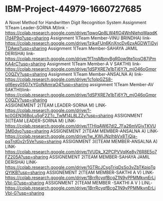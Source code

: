 # IBM-Project-44979-1660727685
A Novel Method for Handwritten Digit Recognition System
Assignment 1(Team Leader-SORNA M)link - https://colab.research.google.com/drive/1qwoQp8LW4fIO4WnNIehqWaqdKI7d4P9q?usp=sharing
Assignment 1(Team Member-VINU BRINDHA) link- https://colab.research.google.com/drive/1zjkaFUn6KnXncDv6zxAGDWTiDyjTDAwq?usp=sharing
Assignment 1(Team Member-SAHAYA JAMIL DERISHA) link- https://colab.research.google.com/drive/1fTnsMbnyBgR0ow9te1iosO87jPmKA4rC?usp=sharing
Assignment 1(Team Member-A V SAKTHI) link- https://colab.research.google.com/drive/1dSPXRE7e1bTi6Y7t_mjO46oGmprC0QZV?usp=sharing
Assignment 1(Team Member-ANSALNA A) link- https://colab.research.google.com/drive/1c1olpGZS8-qIl6esy05G7xYGoNAmraO4?usp=sharing
assignment 1(Team Member-AV SAKTHI)link- https://colab.research.google.com/drive/1dSPXRE7e1bTi6Y7t_mjO46oGmprC0QZV?usp=sharing  
ASSIGNEMENT 2(TEAM LEADER-SORNA M) LINK- https://colab.research.google.com/drive/1-kc0GEN36BoLu5gF2ZTc_TwM14L8LZZy?usp=sharing
ASSIGNMENT 3((TEAM LEADER-SORNA M) LINK- https://colab.research.google.com/drive/1THIqAW67dl2_7Fa26mVGiyTKVU3M0dyo?usp=sharing
ASSIGNEMENT 2(TEAM MEMBER-ANSALNA A) LINK- https://colab.research.google.com/drive/1w_KWiJNzIhbVx8TiQja-pqTrdGv2r5Ve?usp=sharing
ASSIGNMENT 3((TEAM MEMBER-ANSALNA A) LINK- https://colab.research.google.com/drive/1VUDk_X2PCPVVqIKe8y76R8E5o7FZ205A?usp=sharing
ASSIGNEMENT 2(TEAM MEMBER-SAHAYA JAMIL DERISHA) LINK- https://colab.research.google.com/drive/1GTRcJCsgTriqDsSo3vZbTKpiqTqQYIKB?usp=sharing
ASSIGNEMENT 2(TEAM MEMBER-SAKTHI A V) LINK- https://colab.research.google.com/drive/1BrrRcyqfBcgZ1N9yPPMMkvnErLjVbl-G?usp=sharing
ASSIGNMENT 2(TEAM MEMBER -SAKTHI A V ) LINL-https://colab.research.google.com/drive/1BrrRcyqfBcgZ1N9yPPMMkvnErLjVbl-G?usp=sharing

